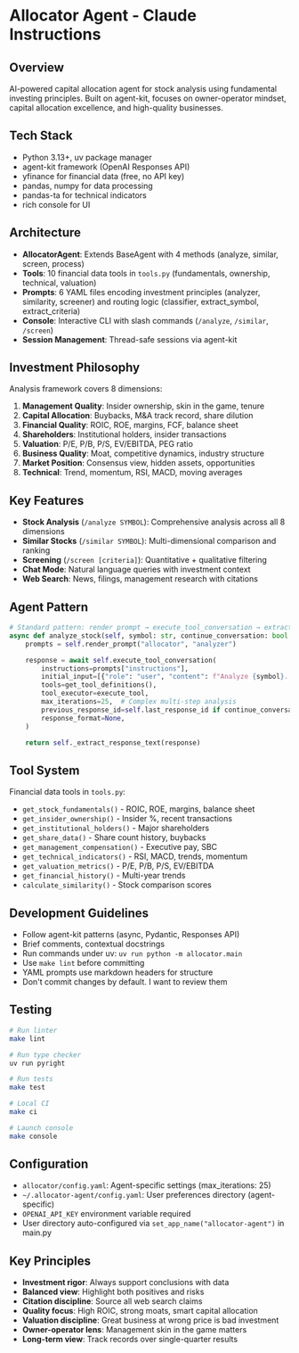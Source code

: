 # Allocator Agent - Claude Instructions

## Overview
AI-powered capital allocation agent for stock analysis using fundamental investing principles. Built on agent-kit, focuses on owner-operator mindset, capital allocation excellence, and high-quality businesses.

## Tech Stack
- Python 3.13+, uv package manager
- agent-kit framework (OpenAI Responses API)
- yfinance for financial data (free, no API key)
- pandas, numpy for data processing
- pandas-ta for technical indicators
- rich console for UI

## Architecture
- **AllocatorAgent**: Extends BaseAgent with 4 methods (analyze, similar, screen, process)
- **Tools**: 10 financial data tools in `tools.py` (fundamentals, ownership, technical, valuation)
- **Prompts**: 6 YAML files encoding investment principles (analyzer, similarity, screener) and routing logic (classifier, extract_symbol, extract_criteria)
- **Console**: Interactive CLI with slash commands (`/analyze`, `/similar`, `/screen`)
- **Session Management**: Thread-safe sessions via agent-kit

## Investment Philosophy
Analysis framework covers 8 dimensions:
1. **Management Quality**: Insider ownership, skin in the game, tenure
2. **Capital Allocation**: Buybacks, M&A track record, share dilution
3. **Financial Quality**: ROIC, ROE, margins, FCF, balance sheet
4. **Shareholders**: Institutional holders, insider transactions
5. **Valuation**: P/E, P/B, P/S, EV/EBITDA, PEG ratio
6. **Business Quality**: Moat, competitive dynamics, industry structure
7. **Market Position**: Consensus view, hidden assets, opportunities
8. **Technical**: Trend, momentum, RSI, MACD, moving averages

## Key Features
- **Stock Analysis** (`/analyze SYMBOL`): Comprehensive analysis across all 8 dimensions
- **Similar Stocks** (`/similar SYMBOL`): Multi-dimensional comparison and ranking
- **Screening** (`/screen [criteria]`): Quantitative + qualitative filtering
- **Chat Mode**: Natural language queries with investment context
- **Web Search**: News, filings, management research with citations

## Agent Pattern
```python
# Standard pattern: render prompt → execute_tool_conversation → extract text
async def analyze_stock(self, symbol: str, continue_conversation: bool = False) -> str:
    prompts = self.render_prompt("allocator", "analyzer")

    response = await self.execute_tool_conversation(
        instructions=prompts["instructions"],
        initial_input=[{"role": "user", "content": f"Analyze {symbol}..."}],
        tools=get_tool_definitions(),
        tool_executor=execute_tool,
        max_iterations=25,  # Complex multi-step analysis
        previous_response_id=self.last_response_id if continue_conversation else None,
        response_format=None,
    )

    return self._extract_response_text(response)
```

## Tool System
Financial data tools in `tools.py`:
- `get_stock_fundamentals()` - ROIC, ROE, margins, balance sheet
- `get_insider_ownership()` - Insider %, recent transactions
- `get_institutional_holders()` - Major shareholders
- `get_share_data()` - Share count history, buybacks
- `get_management_compensation()` - Executive pay, SBC
- `get_technical_indicators()` - RSI, MACD, trends, momentum
- `get_valuation_metrics()` - P/E, P/B, P/S, EV/EBITDA
- `get_financial_history()` - Multi-year trends
- `calculate_similarity()` - Stock comparison scores

## Development Guidelines
- Follow agent-kit patterns (async, Pydantic, Responses API)
- Brief comments, contextual docstrings
- Run commands under uv: `uv run python -m allocator.main`
- Use `make lint` before committing
- YAML prompts use markdown headers for structure
- Don't commit changes by default. I want to review them

## Testing
```bash
# Run linter
make lint

# Run type checker
uv run pyright

# Run tests
make test

# Local CI
make ci

# Launch console
make console
```

## Configuration
- `allocator/config.yaml`: Agent-specific settings (max_iterations: 25)
- `~/.allocator-agent/config.yaml`: User preferences directory (agent-specific)
- `OPENAI_API_KEY` environment variable required
- User directory auto-configured via `set_app_name("allocator-agent")` in main.py

## Key Principles
- **Investment rigor**: Always support conclusions with data
- **Balanced view**: Highlight both positives and risks
- **Citation discipline**: Source all web search claims
- **Quality focus**: High ROIC, strong moats, smart capital allocation
- **Valuation discipline**: Great business at wrong price is bad investment
- **Owner-operator lens**: Management skin in the game matters
- **Long-term view**: Track records over single-quarter results
